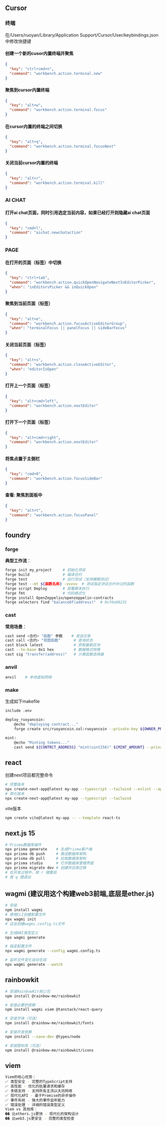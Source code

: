 ## Cursor

### 终端

在/Users/ruoyan/Library/Application Support/Cursor/User/keybindings.json中修改快捷键
#### 创建一个新的cusor内置终端并聚焦
```json
{
  "key": "ctrl+cmd+n",
  "command": "workbench.action.terminal.new"
}
```

#### 聚焦到cursor内置终端
```json
{
  "key": "alt+w",
  "command": "workbench.action.terminal.focus"
}
```

#### 在cursor内置的终端之间切换
```json
{
  "key": "alt+q",
  "command": "workbench.action.terminal.focusNext"
}
```

#### 关闭当前cursor内置的终端
```json
{
  "key": "alt+r",
  "command": "workbench.action.terminal.kill"
}
```

### AI CHAT

#### 打开ai chat页面，同时引用选定当前内容，如果已经打开则隐藏ai chat页面
```json
{
  "key": "cmd+l",
  "command": "aichat.newchataction"
}
```

### PAGE

#### 在打开的页面（标签）中切换
```json
{
  "key": "ctrl+tab",
  "command": "workbench.action.quickOpenNavigateNextInEditorPicker",
  "when": "inEditorsPicker && inQuickOpen"
}
```

#### 聚焦到当前页面（标签）
```json
{
  "key": "alt+e",
  "command": "workbench.action.focusActiveEditorGroup",
  "when": "terminalFocus || panelFocus || sideBarFocus"
}
```

#### 关闭当前页面（标签）
```json
{
  "key": "alt+x",
  "command": "workbench.action.closeActiveEditor",
  "when": "editorIsOpen"
}
```

#### 打开上一个页面（标签）
```json
{
  "key": "alt+cmd+left",
  "command": "workbench.action.nextEditor"
}
```

#### 打开下一个页面（标签）
```json
{
  "key": "alt+cmd+right",
  "command": "workbench.action.nextEditor"
}
```

#### 将焦点置于主侧栏
```json
{
  "key": "cmd+0",
  "command": "workbench.action.focusSideBar"
}
```

#### 查看: 聚焦到面板中
```json
{
  "key": "alt+t",
  "command": "workbench.action.focusPanel"
}
```


## foundry


### forge

**典型工作流**：
```bash
forge init my_project     # 初始化项目
forge build               # 编译合约
forge test                # 运行测试（支持模糊测试）
forge test --mt ${函数名称} -vvvvv  # 测试指定测试合约中过的函数
forge script Deploy       # 部署脚本执行
forge fmt                 # 代码格式化
forge install OpenZeppelin/openzeppelin-contracts
forge selectors find "balanceOf(address)"  # 0x70a08231
```

### cast

**常用场景**：
```bash
cast send <合约> "函数" 参数    # 发送交易
cast call <合约> "视图函数"      # 查询状态
cast block latest              # 获取最新区块
cast --to-base 0x1 hex         # 数据格式转换
cast sig "transfer(address)"   # 计算函数选择器
```

### anvil

```bash
anvil    # 本地虚拟网络
```

### make

生成如下makefile
```bash
include .env

deploy_ruoyancoin:
    @echo "deploying contract..."
    forge create src/ruoyancoin.sol:ruoyancoin --private-key ${OWNER_PRIVAYE_KEY} --broadcast --constructor-args ${OWNER_ADDRESS}

mint:
	@echo "Minting tokens..."
	cast send ${CONTRCT_ADDRESS} "mint(uint256)" ${MINT_AMOUNT} --private-key ${OWNER_PRIVATE_KEY}

```


## react

创建next项目都完整命令
```bash
# 完整版本
npx create-next-app@latest my-app --typescript --tailwind --eslint --app --src-dir --import-alias "@/*"
# 简化版本
npx create-next-app@latest my-app --typescript --tailwind
```

vite版本
```bash
npm create vite@latest my-app -- --template react-ts
```

## next.js 15

```bash
# Prisma数据库操作
npx prisma generate    # 生成Prisma客户端
npx prisma db push     # 推送数据库架构
npx prisma db pull     # 拉取数据库架构
npx prisma studio      # 打开数据库管理界面
npx prisma migrate dev # 创建并应用迁移
# 在开发过程中，按 r 键重启
# 按 q 键退出
```

## wagmi (建议用这个构建web3前端,底层是ether.js)

```bash
# 安装
npm install wagmi
# 使用CLI创建配置文件
npx wagmi init
# 这会创建wagmi.config.ts文件

# 生成ABI类型定义
npx wagmi generate

# 指定配置文件
npx wagmi generate --config wagmi.config.ts

# 监听文件变化自动生成
npx wagmi generate --watch
```
## rainbowkit

```bash
# 安装RainbowKit核心包
npm install @rainbow-me/rainbowkit

# 安装必要的依赖
npm install wagmi viem @tanstack/react-query

# 安装字体（可选）
npm install @rainbow-me/rainbowkit/fonts

# 安装开发依赖
npm install --save-dev @types/node

# 安装图标库（可选）
npm install @rainbow-me/rainbowkit/icons
```

## viem

```bash
Viem的核心优势：
✅ 类型安全 - 完整的TypeScript支持
✅ 高性能 - 优化的批量请求和缓存
✅ 多链支持 - 支持所有主流以太坊网络
✅ 现代化API - 基于Promise的异步操作
✅ 事件系统 - 强大的事件监听能力
✅ 错误处理 - 详细的错误类型定义
Viem vs 其他库：
�� 比ethers.js更快 - 现代化的架构设计
�� 比web3.js更安全 - 完整的类型检查
```